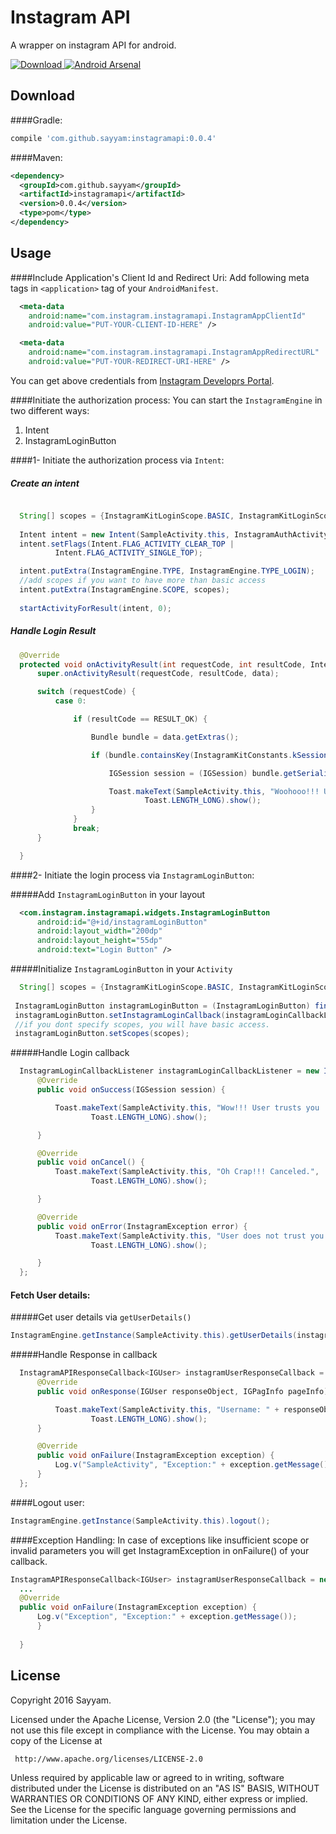 
Instagram API
============
A wrapper on instagram API for android.

[ ![Download](https://api.bintray.com/packages/sayyam/maven/instagramapi/images/download.svg) ](https://bintray.com/sayyam/maven/instagramapi/_latestVersion)
[![Android Arsenal](https://img.shields.io/badge/Android%20Arsenal-instagramapi-green.svg?style=true)](https://android-arsenal.com/details/1/3381)

Download
--------
####Gradle:
```groovy
compile 'com.github.sayyam:instagramapi:0.0.4'
```
####Maven:
```xml
<dependency>
  <groupId>com.github.sayyam</groupId>
  <artifactId>instagramapi</artifactId>
  <version>0.0.4</version>
  <type>pom</type>
</dependency>
```

Usage
--------

####Include Application's Client Id and Redirect Uri:
Add following meta tags in ```<application>``` tag of your ```AndroidManifest```.

```xml
  <meta-data
    android:name="com.instagram.instagramapi.InstagramAppClientId"
    android:value="PUT-YOUR-CLIENT-ID-HERE" />

  <meta-data
    android:name="com.instagram.instagramapi.InstagramAppRedirectURL"
    android:value="PUT-YOUR-REDIRECT-URI-HERE" />
```
You can get above credentials from [Instagram Developrs Portal](https://www.instagram.com/developer/ "Instagram Developrs Portal").

####Initiate the authorization process:
You can start the ```InstagramEngine``` in two different ways:
1. Intent
2. InstagramLoginButton

####1- Initiate the authorization process via ```Intent```:

##### Create an intent
```java

  String[] scopes = {InstagramKitLoginScope.BASIC, InstagramKitLoginScope.COMMENTS};
  
  Intent intent = new Intent(SampleActivity.this, InstagramAuthActivity.class);
  intent.setFlags(Intent.FLAG_ACTIVITY_CLEAR_TOP |
          Intent.FLAG_ACTIVITY_SINGLE_TOP);

  intent.putExtra(InstagramEngine.TYPE, InstagramEngine.TYPE_LOGIN);
  //add scopes if you want to have more than basic access
  intent.putExtra(InstagramEngine.SCOPE, scopes);
  
  startActivityForResult(intent, 0);
```
##### Handle Login Result

```java
  @Override
  protected void onActivityResult(int requestCode, int resultCode, Intent data) {
      super.onActivityResult(requestCode, resultCode, data);

      switch (requestCode) {
          case 0:

              if (resultCode == RESULT_OK) {

                  Bundle bundle = data.getExtras();

                  if (bundle.containsKey(InstagramKitConstants.kSessionKey)) {

                      IGSession session = (IGSession) bundle.getSerializable(InstagramKitConstants.kSessionKey);

                      Toast.makeText(SampleActivity.this, "Woohooo!!! User trusts you :) " + session.getAccessToken(),
                              Toast.LENGTH_LONG).show();
                  }
              }
              break;
      }

  }
```

####2- Initiate the login process via ```InstagramLoginButton```:

#####Add ```InstagramLoginButton``` in your layout
```xml
  <com.instagram.instagramapi.widgets.InstagramLoginButton
      android:id="@+id/instagramLoginButton"
      android:layout_width="200dp"
      android:layout_height="55dp"
      android:text="Login Button" />
```
#####Initialize ```InstagramLoginButton``` in your ```Activity```
```java
  String[] scopes = {InstagramKitLoginScope.BASIC, InstagramKitLoginScope.COMMENTS};
    
 InstagramLoginButton instagramLoginButton = (InstagramLoginButton) findViewById(R.id.instagramLoginButton);
 instagramLoginButton.setInstagramLoginCallback(instagramLoginCallbackListener);
 //if you dont specify scopes, you will have basic access.
 instagramLoginButton.setScopes(scopes);

```
#####Handle Login callback
```java
  InstagramLoginCallbackListener instagramLoginCallbackListener = new InstagramLoginCallbackListener() {
      @Override
      public void onSuccess(IGSession session) {

          Toast.makeText(SampleActivity.this, "Wow!!! User trusts you :) " + session.getAccessToken(),
                  Toast.LENGTH_LONG).show();

      }

      @Override
      public void onCancel() {
          Toast.makeText(SampleActivity.this, "Oh Crap!!! Canceled.",
                  Toast.LENGTH_LONG).show();

      }

      @Override
      public void onError(InstagramException error) {
          Toast.makeText(SampleActivity.this, "User does not trust you :(\n " + error.getMessage(),
                  Toast.LENGTH_LONG).show();

      }
  };
```

#### Fetch User details:

#####Get user details via ```getUserDetails()```
```java
InstagramEngine.getInstance(SampleActivity.this).getUserDetails(instagramUserResponseCallback);
```
#####Handle Response in callback
```java
  InstagramAPIResponseCallback<IGUser> instagramUserResponseCallback = new InstagramAPIResponseCallback<IGUser>() {
      @Override
      public void onResponse(IGUser responseObject, IGPagInfo pageInfo) {

          Toast.makeText(SampleActivity.this, "Username: " + responseObject.getUsername(),
                  Toast.LENGTH_LONG).show();
      }

      @Override
      public void onFailure(InstagramException exception) {
          Log.v("SampleActivity", "Exception:" + exception.getMessage());
      }
  };
```

####Logout user:

```java
InstagramEngine.getInstance(SampleActivity.this).logout();
```
####Exception Handling:
In case of exceptions like insufficient scope or invalid parameters you will get InstagramException in onFailure() of your callback.
```java
InstagramAPIResponseCallback<IGUser> instagramUserResponseCallback = new InstagramAPIResponseCallback<IGUser>() {
  ...
  @Override
  public void onFailure(InstagramException exception) {
      Log.v("Exception", "Exception:" + exception.getMessage());
      }
        
  }
```


License
--------

  Copyright 2016 Sayyam.

  Licensed under the Apache License, Version 2.0 (the "License");
  you may not use this file except in compliance with the License.
  You may obtain a copy of the License at

     http://www.apache.org/licenses/LICENSE-2.0

  Unless required by applicable law or agreed to in writing, software
  distributed under the License is distributed on an "AS IS" BASIS,
  WITHOUT WARRANTIES OR CONDITIONS OF ANY KIND, either express or implied.
  See the License for the specific language governing permissions and limitation
  under the License.
